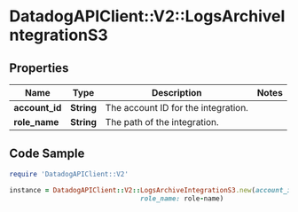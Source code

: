 # DatadogAPIClient::V2::LogsArchiveIntegrationS3

## Properties

Name | Type | Description | Notes
------------ | ------------- | ------------- | -------------
**account_id** | **String** | The account ID for the integration. | 
**role_name** | **String** | The path of the integration. | 

## Code Sample

```ruby
require 'DatadogAPIClient::V2'

instance = DatadogAPIClient::V2::LogsArchiveIntegrationS3.new(account_id: 123456789012,
                                 role_name: role-name)
```


